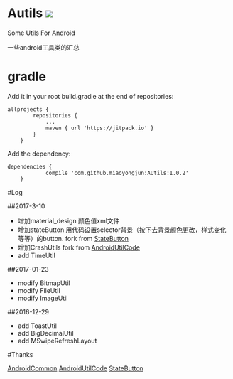 # Autils [![](https://jitpack.io/v/miaoyongjun/AUtils.svg)](https://jitpack.io/#miaoyongjun/AUtils)

Some Utils For Android 

一些android工具类的汇总

# gradle

Add it in your root build.gradle at the end of repositories:
```
allprojects {
		repositories {
			...
			maven { url 'https://jitpack.io' }
		}
	}
```
Add the dependency:
```
dependencies {
	        compile 'com.github.miaoyongjun:AUtils:1.0.2'
	}
```

#Log

##2017-3-10
- 增加material_design 颜色值xml文件 
- 增加stateButton  用代码设置selector背景（按下去背景颜色更改，样式变化等等）的button. fork from [StateButton](https://github.com/niniloveyou/StateButton)
- 增加CrashUtils fork from  [AndroidUtilCode](https://github.com/Blankj/AndroidUtilCode)
- add TimeUtil


##2017-01-23
- modify BitmapUtil
- modify FileUtil
- modify ImageUtil

##2016-12-29
- add ToastUtil
- add BigDecimalUtil
- add MSwipeRefreshLayout


#Thanks

[AndroidCommon](https://github.com/h4de5ing/AndroidCommon)
[AndroidUtilCode](https://github.com/Blankj/AndroidUtilCode)
[StateButton](https://github.com/niniloveyou/StateButton)